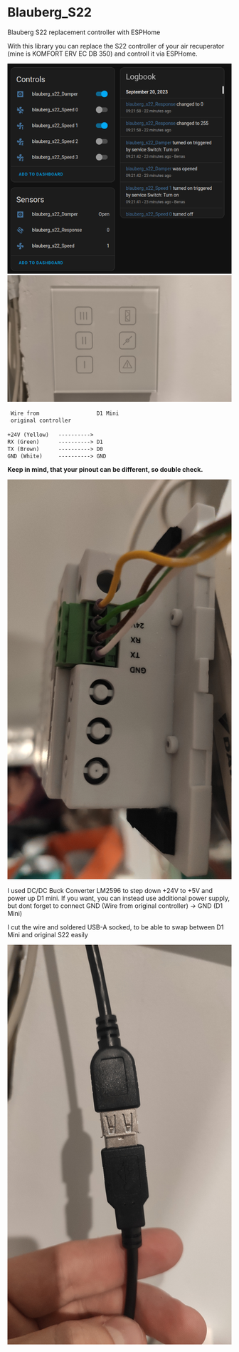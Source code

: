 # Blauberg_S22

Blauberg S22 replacement controller with ESPHome

With this library you can replace the S22 controller of your air recuperator (mine is KOMFORT ERV EC DB 350) and controll it via ESPHome.

![](/images/home_assistant.png)
![](/images/1695192425987.jpg)

```
 Wire from                  D1 Mini
 original controller

+24V (Yellow)   ----------> 
RX (Green)      ----------> D1
TX (Brown)      ----------> D0
GND (White)     ----------> GND
```
**Keep in mind, that your pinout can be different, so double check.**

![](/images/1695192425993.jpg)

I used DC/DC Buck Converter LM2596 to step down +24V to +5V and power up D1 mini. 
If you want, you can instead use additional power supply, but dont forget to connect GND (Wire from original controller) -> GND (D1 Mini)

I cut the wire and soldered USB-A socked, to be able to swap between D1 Mini and original S22 easily

![](/images/1695192425977.jpg)
